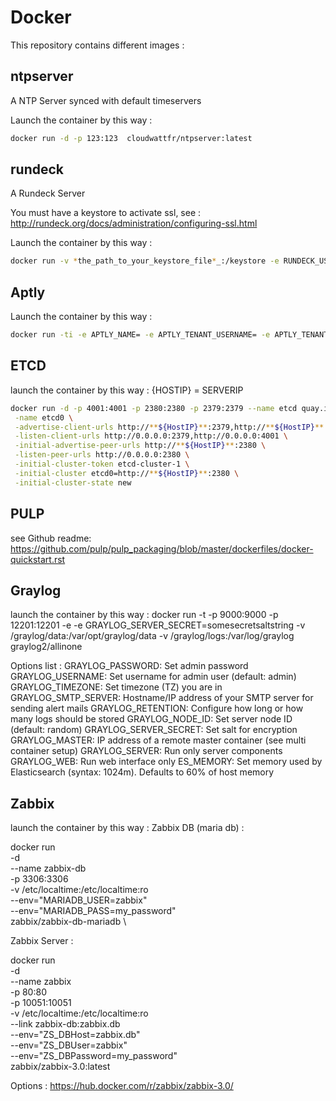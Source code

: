 # Docker

This repository contains different images :

## ntpserver

A NTP Server synced with default timeservers

Launch the container by this way : 
~~~ bash 
docker run -d -p 123:123  cloudwattfr/ntpserver:latest 
~~~

## rundeck

A Rundeck Server

You must have a keystore to activate ssl, see : http://rundeck.org/docs/administration/configuring-ssl.html

Launch the container by this way : 
~~~ bash
docker run -v *the_path_to_your_keystore_file*_:/keystore -e RUNDECK_USERS_ADMIN=*the_admin_password* -e RUNDECK_USERS_TOTO=*toto_user_password* -e RUNDECK_BASEURI=*the_base_uri* -e RUNDECK_SSL_KEYSTORE_FILE=/keystore -e RUNDECK_SSL_KEYSTORE_PASSWORD=*the_keystore_password* -d -p 4443:4443 cloudwattfr/rundeck:latest
~~~

## Aptly

Launch the container by this way : 
~~~ bash
docker run -ti -e APTLY_NAME= -e APTLY_TENANT_USERNAME= -e APTLY_TENANT_PASSWORD= -e APTLY_AUTHURL= -e APTLY_TENANT_NAME= -e APTLY_TENANT_ID= cloudwattfr/aptly:latest
~~~

## ETCD

launch the container by this way : {HOSTIP} = SERVERIP

~~~ bash 
docker run -d -p 4001:4001 -p 2380:2380 -p 2379:2379 --name etcd quay.io/coreos/etcd:v2.0.3 \
 -name etcd0 \
 -advertise-client-urls http://**${HostIP}**:2379,http://**${HostIP}**:4001 \
 -listen-client-urls http://0.0.0.0:2379,http://0.0.0.0:4001 \
 -initial-advertise-peer-urls http://**${HostIP}**:2380 \
 -listen-peer-urls http://0.0.0.0:2380 \
 -initial-cluster-token etcd-cluster-1 \
 -initial-cluster etcd0=http://**${HostIP}**:2380 \
 -initial-cluster-state new
~~~

## PULP
see Github readme:
https://github.com/pulp/pulp_packaging/blob/master/dockerfiles/docker-quickstart.rst

## Graylog 

launch the container by this way : docker run -t -p 9000:9000 -p 12201:12201 -e  -e GRAYLOG_SERVER_SECRET=somesecretsaltstring -v /graylog/data:/var/opt/graylog/data -v /graylog/logs:/var/log/graylog graylog2/allinone

Options list :
GRAYLOG_PASSWORD: Set admin password
GRAYLOG_USERNAME: Set username for admin user (default: admin)
GRAYLOG_TIMEZONE: Set timezone (TZ) you are in
GRAYLOG_SMTP_SERVER: Hostname/IP address of your SMTP server for sending alert mails
GRAYLOG_RETENTION: Configure how long or how many logs should be stored
GRAYLOG_NODE_ID: Set server node ID (default: random)
GRAYLOG_SERVER_SECRET: Set salt for encryption
GRAYLOG_MASTER: IP address of a remote master container (see multi container setup)
GRAYLOG_SERVER: Run only server components
GRAYLOG_WEB: Run web interface only
ES_MEMORY: Set memory used by Elasticsearch (syntax: 1024m). Defaults to 60% of host memory


## Zabbix 

launch the container by this way : 
Zabbix DB (maria db) : 

docker run \
    -d \
    --name zabbix-db \
    -p 3306:3306 \
    -v /etc/localtime:/etc/localtime:ro \
    --env="MARIADB_USER=zabbix" \
    --env="MARIADB_PASS=my_password" \
    zabbix/zabbix-db-mariadb \
   
    
Zabbix Server : 

docker run \
    -d \
    --name zabbix \
    -p 80:80 \
    -p 10051:10051 \
    -v /etc/localtime:/etc/localtime:ro \
    --link zabbix-db:zabbix.db \
    --env="ZS_DBHost=zabbix.db" \
    --env="ZS_DBUser=zabbix" \
    --env="ZS_DBPassword=my_password" \
    zabbix/zabbix-3.0:latest
    
Options : https://hub.docker.com/r/zabbix/zabbix-3.0/    
    